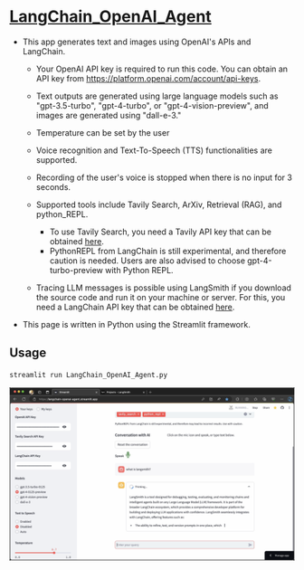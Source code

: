 # [LangChain_OpenAI_Agent](https://langchain-openai-agent.streamlit.app/)

* This app generates text and images using OpenAI's APIs and LangChain.
  
  - Your OpenAI API key is required to run this code. You can obtain an API key
    from https://platform.openai.com/account/api-keys.

  - Text outputs are generated using large language models such as "gpt-3.5-turbo",
    "gpt-4-turbo", or "gpt-4-vision-preview", and images are generated using
    "dall-e-3."

  - Temperature can be set by the user

  - Voice recognition and Text-To-Speech (TTS) functionalities are supported.

  - Recording of the user's voice is stopped when there is no input for 3 seconds.
  
  - Supported tools include Tavily Search, ArXiv, Retrieval (RAG), and python_REPL.
    * To use Tavily Search, you need a Tavily API key that can be obtained
      [here](https://app.tavily.com/).
    * PythonREPL from LangChain is still experimental, and therefore caution is
      needed. Users are also advised to choose gpt-4-turbo-preview with Python REPL.

  - Tracing LLM messages is possible using LangSmith if you download the source code
    and run it on your machine or server.  For this, you need a
    LangChain API key that can be obtained [here](https://smith.langchain.com/settings).

* This page is written in Python using the Streamlit framework.

## Usage
```python
streamlit run LangChain_OpenAI_Agent.py
```
[![Exploring the App: A Visual Guide](files/Streamlit_Agent_App.png)](https://youtu.be/ux7ux8YXnMI)
